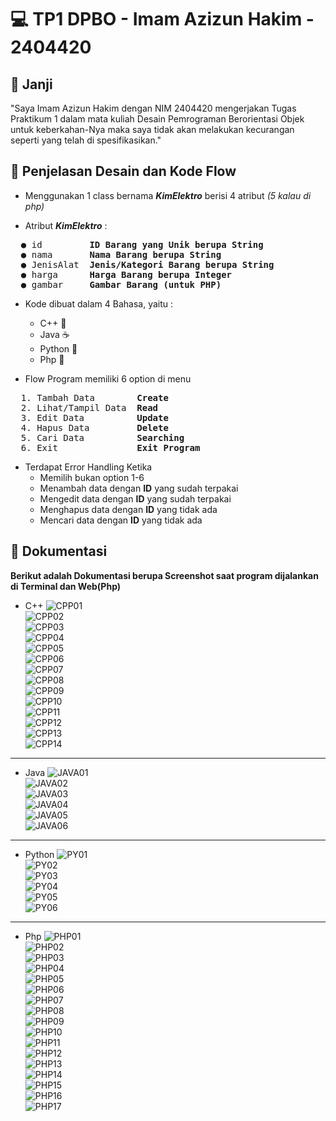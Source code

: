 # 💻 TP1 DPBO - Imam Azizun Hakim - 2404420


## 🤝 Janji
"Saya Imam Azizun Hakim dengan NIM 2404420 mengerjakan Tugas Praktikum 1 dalam mata kuliah Desain Pemrograman Berorientasi Objek untuk keberkahan-Nya maka saya tidak akan melakukan kecurangan seperti yang telah di spesifikasikan."


## 🔀 Penjelasan Desain dan Kode Flow
- Menggunakan 1 class bernama **_KimElektro_** berisi 4 atribut _(5 kalau di php)_
  
- Atribut **_KimElektro_** :
<pre>
  ● id         <strong>ID Barang yang Unik berupa String</strong>
  ● nama       <strong>Nama Barang berupa String</strong>
  ● JenisAlat  <strong>Jenis/Kategori Barang berupa String</strong>
  ● harga      <strong>Harga Barang berupa Integer</strong>
  ● gambar     <strong>Gambar Barang (untuk PHP)</strong>
</pre>

- Kode dibuat dalam 4 Bahasa, yaitu :
  - C++ 💠
  - Java ☕
  - Python 🐍
  - Php 🐘

- Flow Program memiliki 6 option di menu
<pre>
  1. Tambah Data        <strong>Create</strong>
  2. Lihat/Tampil Data  <strong>Read</strong>
  3. Edit Data          <strong>Update</strong>
  4. Hapus Data         <strong>Delete</strong>
  5. Cari Data          <strong>Searching</strong>
  6. Exit               <strong>Exit Program</strong>
</pre>

- Terdapat Error Handling Ketika
  - Memilih bukan option 1-6
  - Menambah data dengan **ID** yang sudah terpakai
  - Mengedit data dengan **ID** yang sudah terpakai
  - Menghapus data dengan **ID** yang tidak ada
  - Mencari data dengan **ID** yang tidak ada
    
 ## 📝 Dokumentasi
 **Berikut adalah Dokumentasi berupa Screenshot saat program dijalankan di Terminal dan Web(Php)**
 - C++
![CPP01](Dokumentasi/C++/CPP01.png)  
![CPP02](Dokumentasi/C++/CPP02.png)  
![CPP03](Dokumentasi/C++/CPP03.png)  
![CPP04](Dokumentasi/C++/CPP04.png)  
![CPP05](Dokumentasi/C++/CPP05.png)  
![CPP06](Dokumentasi/C++/CPP06.png)  
![CPP07](Dokumentasi/C++/CPP07.png)  
![CPP08](Dokumentasi/C++/CPP08.png)  
![CPP09](Dokumentasi/C++/CPP09.png)  
![CPP10](Dokumentasi/C++/CPP10.png)  
![CPP11](Dokumentasi/C++/CPP11.png)  
![CPP12](Dokumentasi/C++/CPP12.png)  
![CPP13](Dokumentasi/C++/CPP13.png)  
![CPP14](Dokumentasi/C++/CPP14.png)  
---
 - Java
![JAVA01](Dokumentasi/Jawa/JAVA01.png)  
![JAVA02](Dokumentasi/Jawa/JAVA02.png)  
![JAVA03](Dokumentasi/Jawa/JAVA03.png)  
![JAVA04](Dokumentasi/Jawa/JAVA04.png)  
![JAVA05](Dokumentasi/Jawa/JAVA05.png)  
![JAVA06](Dokumentasi/Jawa/JAVA06.png)  
---
 - Python
![PY01](Dokumentasi/Python/PY01.png)  
![PY02](Dokumentasi/Python/PY02.png)  
![PY03](Dokumentasi/Python/PY03.png)  
![PY04](Dokumentasi/Python/PY04.png)  
![PY05](Dokumentasi/Python/PY05.png)  
![PY06](Dokumentasi/Python/PY06.png) 
---
 - Php
 ![PHP01](Dokumentasi/Php/PHP01.png)  
![PHP02](Dokumentasi/Php/PHP02.png)  
![PHP03](Dokumentasi/Php/PHP03.png)  
![PHP04](Dokumentasi/Php/PHP04.png)  
![PHP05](Dokumentasi/Php/PHP05.png)  
![PHP06](Dokumentasi/Php/PHP06.png)  
![PHP07](Dokumentasi/Php/PHP07.png)  
![PHP08](Dokumentasi/Php/PHP08.png)  
![PHP09](Dokumentasi/Php/PHP09.png)  
![PHP10](Dokumentasi/Php/PHP10.png)  
![PHP11](Dokumentasi/Php/PHP11.png)  
![PHP12](Dokumentasi/Php/PHP12.png)  
![PHP13](Dokumentasi/Php/PHP13.png)  
![PHP14](Dokumentasi/Php/PHP14.png)  
![PHP15](Dokumentasi/Php/PHP15.png)  
![PHP16](Dokumentasi/Php/PHP16.png)  
![PHP17](Dokumentasi/Php/PHP17.png)  

